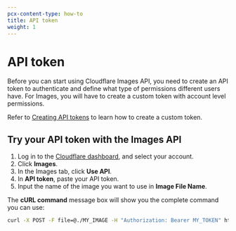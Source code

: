 ```yaml
---
pcx-content-type: how-to
title: API token
weight: 1
---
```


# API token

Before you can start using Cloudflare Images API, you need to create an API token to authenticate and define what type of permissions different users have. For Images, you will have to create a custom token with account level permissions.

Refer to [Creating API tokens](/api/tokens/create/#getting-started) to learn how to create a custom token.

## Try your API token with the Images API

1. Log in to the [Cloudflare dashboard](https://dash.cloudflare.com/login), and select your account.
2. Click **Images**.
3. In the Images tab, click **Use API**.
4. In **API token**, paste your API token.
5. Input the name of the image you want to use in **Image File Name**.

The **cURL command** message box will show you the complete command you can use:

```bash
curl -X POST -F file=@./MY_IMAGE -H "Authorization: Bearer MY_TOKEN" https://api.cloudflare.com/client/v4/accounts/ACCOUNT_ID/images/v1
```
